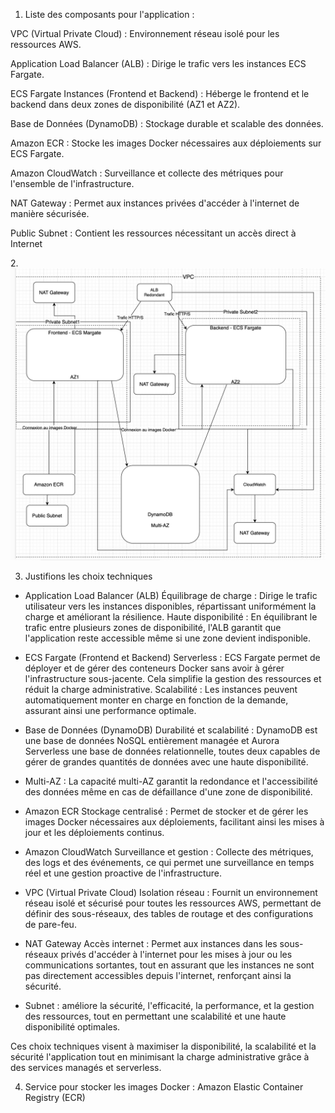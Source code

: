 1. Liste des composants pour l'application :

VPC (Virtual Private Cloud) : Environnement réseau isolé pour les ressources AWS.

Application Load Balancer (ALB) : Dirige le trafic vers les instances ECS Fargate.

ECS Fargate Instances (Frontend et Backend) : Héberge le frontend et le backend dans deux zones de disponibilité (AZ1 et AZ2).

Base de Données (DynamoDB) : Stockage durable et scalable des données.

Amazon ECR : Stocke les images Docker nécessaires aux déploiements sur ECS Fargate.

Amazon CloudWatch : Surveillance et collecte des métriques pour l'ensemble de l'infrastructure.

NAT Gateway : Permet aux instances privées d'accéder à l'internet de manière sécurisée.

Public Subnet : Contient les ressources nécessitant un accès direct à Internet

2.![Alt text](<Screenshot 2024-11-07 at 09.53.41.png>)


3. Justifions les choix techniques

- Application Load Balancer (ALB)
Équilibrage de charge : Dirige le trafic utilisateur vers les instances disponibles, répartissant uniformément la charge et améliorant la résilience.
Haute disponibilité : En équilibrant le trafic entre plusieurs zones de disponibilité, l'ALB garantit que  l'application reste accessible même si une zone devient indisponible.

- ECS Fargate (Frontend et Backend)
Serverless : ECS Fargate permet de déployer et de gérer des conteneurs Docker sans avoir à gérer l'infrastructure sous-jacente. Cela simplifie la gestion des ressources et réduit la charge administrative.
Scalabilité : Les instances peuvent automatiquement monter en charge en fonction de la demande, assurant ainsi une performance optimale.

- Base de Données (DynamoDB)
Durabilité et scalabilité : DynamoDB est une base de données NoSQL entièrement managée et Aurora Serverless une base de données relationnelle, toutes deux capables de gérer de grandes quantités de données avec une haute disponibilité.

- Multi-AZ : La capacité multi-AZ garantit la redondance et l'accessibilité des données même en cas de défaillance d'une zone de disponibilité.

- Amazon ECR
Stockage centralisé : Permet de stocker et de gérer les images Docker nécessaires aux déploiements, facilitant ainsi les mises à jour et les déploiements continus.

- Amazon CloudWatch
Surveillance et gestion : Collecte des métriques, des logs et des événements, ce qui permet une surveillance en temps réel et une gestion proactive de l'infrastructure.

- VPC (Virtual Private Cloud)
Isolation réseau : Fournit un environnement réseau isolé et sécurisé pour toutes les ressources AWS, permettant de définir des sous-réseaux, des tables de routage et des configurations de pare-feu.

- NAT Gateway
Accès internet : Permet aux instances dans les sous-réseaux privés d'accéder à l'internet pour les mises à jour ou les communications sortantes, tout en assurant que les instances ne sont pas directement accessibles depuis l'internet, renforçant ainsi la sécurité.

- Subnet : améliore la sécurité, l'efficacité, la performance, et la gestion des ressources, tout en permettant une scalabilité et une haute disponibilité optimales.

Ces choix techniques visent à maximiser la disponibilité, la scalabilité et la sécurité l'application tout en minimisant la charge administrative grâce à des services managés et serverless.

4. Service pour stocker les images Docker : Amazon Elastic Container Registry (ECR)
